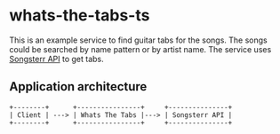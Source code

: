 # whats-the-tabs-ts
This is an example service to find guitar tabs for the songs. The songs could be
searched by name pattern or by artist name. The service uses [Songsterr API](https://www.songsterr.com)
to get tabs.

## Application architecture
```
+--------+      +----------------+     +---------------+
| Client | ---> | Whats The Tabs |---> | Songsterr API |
+--------+      +----------------+     +---------------+
```
